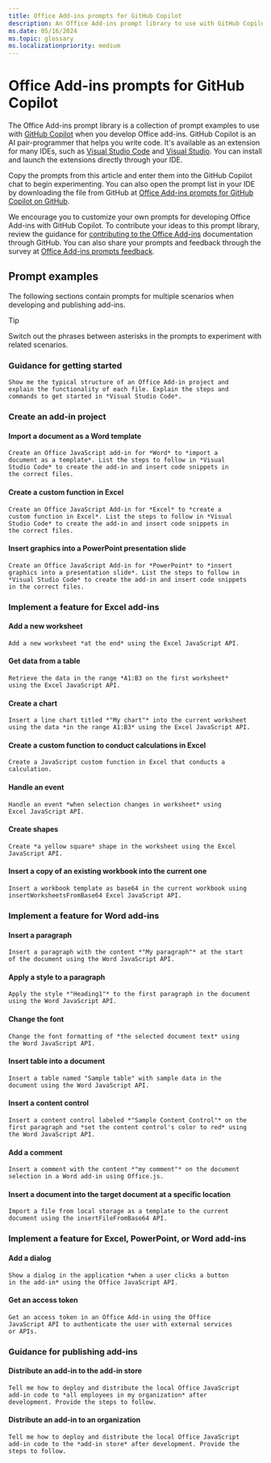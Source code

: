 ```yaml
---
title: Office Add-ins prompts for GitHub Copilot
description: An Office Add-ins prompt library to use with GitHub Copilot.
ms.date: 05/16/2024
ms.topic: glossary
ms.localizationpriority: medium
---
```


# Office Add-ins prompts for GitHub Copilot

The Office Add-ins prompt library is a collection of prompt examples to use with [GitHub Copilot](https://github.com/features/copilot/plans) when you develop Office add-ins. GitHub Copilot is an AI pair-programmer that helps you write code. It's available as an extension for many IDEs, such as [Visual Studio Code](https://marketplace.visualstudio.com/items?itemName=GitHub.copilot) and [Visual Studio](https://marketplace.visualstudio.com/items?itemName=GitHub.copilotvs). You can install and launch the extensions directly through your IDE.

Copy the prompts from this article and enter them into the GitHub Copilot chat to begin experimenting. You can also open the prompt list in your IDE by downloading the file from GitHub at [Office Add-ins prompts for GitHub Copilot on GitHub](https://github.com/OfficeDev/office-js-docs-pr/blob/main/docs/resources/resources-github-copilot-prompt-library.md).

We encourage you to customize your own prompts for developing Office Add-ins with GitHub Copilot. To contribute your ideas to this prompt library, review the guidance for [contributing to the Office Add-ins](https://github.com/OfficeDev/office-js-docs-pr/blob/main/Contributing.md) documentation through GitHub. You can also share your prompts and feedback through the survey at [Office Add-ins prompts feedback](https://aka.ms/promptfeedback).

## Prompt examples

The following sections contain prompts for multiple scenarios when developing and publishing add-ins.

> [!TIP]
> Switch out the phrases between asterisks in the prompts to experiment with related scenarios.

### Guidance for getting started

```code
Show me the typical structure of an Office Add-in project and 
explain the functionality of each file. Explain the steps and 
commands to get started in *Visual Studio Code*.
```

### Create an add-in project

#### Import a document as a Word template

```code
Create an Office JavaScript add-in for *Word* to *import a 
document as a template*. List the steps to follow in *Visual 
Studio Code* to create the add-in and insert code snippets in 
the correct files.
```

#### Create a custom function in Excel

```code
Create an Office JavaScript Add-in for *Excel* to *create a
custom function in Excel*. List the steps to follow in *Visual 
Studio Code* to create the add-in and insert code snippets in 
the correct files.
```

#### Insert graphics into a PowerPoint presentation slide

```code
Create an Office JavaScript Add-in for *PowerPoint* to *insert 
graphics into a presentation slide*. List the steps to follow in 
*Visual Studio Code* to create the add-in and insert code snippets 
in the correct files.
```

### Implement a feature for Excel add-ins

#### Add a new worksheet

```code
Add a new worksheet *at the end* using the Excel JavaScript API.
```

#### Get data from a table

```code
Retrieve the data in the range *A1:B3 on the first worksheet* 
using the Excel JavaScript API.
```

#### Create a chart

```code
Insert a line chart titled *"My chart"* into the current worksheet 
using the data *in the range A1:B3* using the Excel JavaScript API.
```

#### Create a custom function to conduct calculations in Excel

```code
Create a JavaScript custom function in Excel that conducts a 
calculation.
```

#### Handle an event

```code
Handle an event *when selection changes in worksheet* using 
Excel JavaScript API.
```

#### Create shapes

```code
Create *a yellow square* shape in the worksheet using the Excel 
JavaScript API.
```

#### Insert a copy of an existing workbook into the current one

```code
Insert a workbook template as base64 in the current workbook using 
insertWorksheetsFromBase64 Excel JavaScript API.
```

### Implement a feature for Word add-ins

#### Insert a paragraph

```code
Insert a paragraph with the content *"My paragraph"* at the start 
of the document using the Word JavaScript API.
```

#### Apply a style to a paragraph

```code
Apply the style *"Heading1"* to the first paragraph in the document 
using the Word JavaScript API.
```

#### Change the font

```code
Change the font formatting of *the selected document text* using 
the Word JavaScript API.
```

#### Insert table into a document

```code
Insert a table named "Sample table" with sample data in the 
document using the Word JavaScript API.
```

#### Insert a content control

```code
Insert a content control labeled *"Sample Content Control"* on the 
first paragraph and *set the content control's color to red* using 
the Word JavaScript API.
```

#### Add a comment

```code
Insert a comment with the content *"my comment"* on the document 
selection in a Word add-in using Office.js.
```

#### Insert a document into the target document at a specific location

```code
Import a file from local storage as a template to the current 
document using the insertFileFromBase64 API.
```

### Implement a feature for Excel, PowerPoint, or Word add-ins

#### Add a dialog

```code
Show a dialog in the application *when a user clicks a button 
in the add-in* using the Office JavaScript API.
```

#### Get an access token

```code
Get an access token in an Office Add-in using the Office 
JavaScript API to authenticate the user with external services 
or APIs.
```

### Guidance for publishing add-ins

#### Distribute an add-in to the add-in store

```code
Tell me how to deploy and distribute the local Office JavaScript 
add-in code to *all employees in my organization* after 
development. Provide the steps to follow.
```

#### Distribute an add-in to an organization

```code
Tell me how to deploy and distribute the local Office JavaScript 
add-in code to the *add-in store* after development. Provide the 
steps to follow.
```